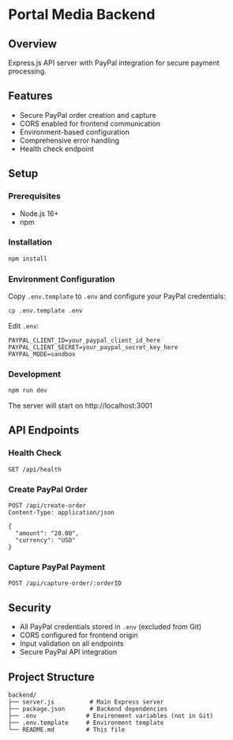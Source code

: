 # Portal Media Backend

## Overview

Express.js API server with PayPal integration for secure payment processing.

## Features

- Secure PayPal order creation and capture
- CORS enabled for frontend communication
- Environment-based configuration
- Comprehensive error handling
- Health check endpoint

## Setup

### Prerequisites

- Node.js 16+
- npm

### Installation

```bash
npm install
```

### Environment Configuration

Copy `.env.template` to `.env` and configure your PayPal credentials:

```bash
cp .env.template .env
```

Edit `.env`:

```env
PAYPAL_CLIENT_ID=your_paypal_client_id_here
PAYPAL_CLIENT_SECRET=your_paypal_secret_key_here
PAYPAL_MODE=sandbox
```

### Development

```bash
npm run dev
```

The server will start on http://localhost:3001

## API Endpoints

### Health Check

```
GET /api/health
```

### Create PayPal Order

```
POST /api/create-order
Content-Type: application/json

{
  "amount": "20.00",
  "currency": "USD"
}
```

### Capture PayPal Payment

```
POST /api/capture-order/:orderID
```

## Security

- All PayPal credentials stored in `.env` (excluded from Git)
- CORS configured for frontend origin
- Input validation on all endpoints
- Secure PayPal API integration

## Project Structure

```
backend/
├── server.js          # Main Express server
├── package.json       # Backend dependencies
├── .env              # Environment variables (not in Git)
├── .env.template     # Environment template
└── README.md         # This file
```
